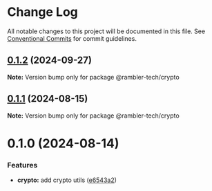 # Change Log

All notable changes to this project will be documented in this file.
See [Conventional Commits](https://conventionalcommits.org) for commit guidelines.

## [0.1.2](https://github.com/rambler-digital-solutions/rambler-common/compare/@rambler-tech/crypto@0.1.1...@rambler-tech/crypto@0.1.2) (2024-09-27)

**Note:** Version bump only for package @rambler-tech/crypto

## [0.1.1](https://github.com/rambler-digital-solutions/rambler-common/compare/@rambler-tech/crypto@0.1.0...@rambler-tech/crypto@0.1.1) (2024-08-15)

**Note:** Version bump only for package @rambler-tech/crypto

# 0.1.0 (2024-08-14)

### Features

- **crypto:** add crypto utils ([e6543a2](https://github.com/rambler-digital-solutions/rambler-common/commit/e6543a2d9b70b4b9d4ff4c19250c32aee2161c37))
